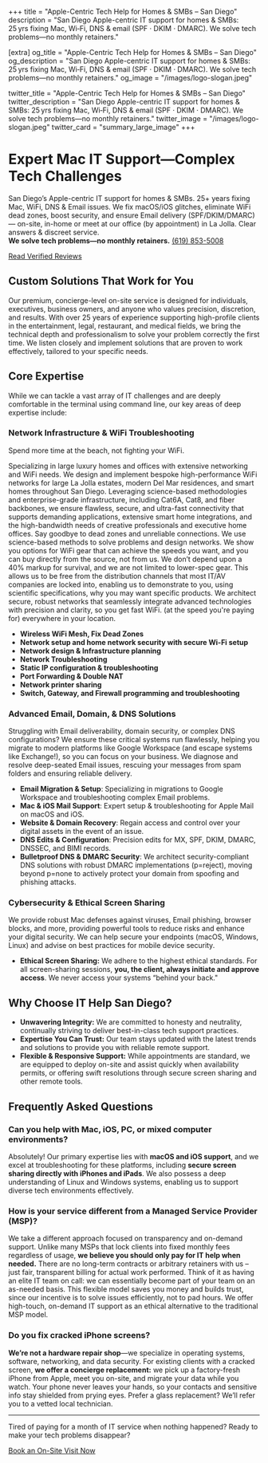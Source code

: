 +++
title       = "Apple-Centric Tech Help for Homes & SMBs – San Diego"
description = "San Diego Apple-centric IT support for homes & SMBs: 25 yrs fixing Mac, Wi‑Fi, DNS & email (SPF · DKIM · DMARC). We solve tech problems—no monthly retainers."

[extra]
og_title        = "Apple-Centric Tech Help for Homes & SMBs – San Diego"
og_description  = "San Diego Apple-centric IT support for homes & SMBs: 25 yrs fixing Mac, Wi‑Fi, DNS & email (SPF · DKIM · DMARC). We solve tech problems—no monthly retainers."
og_image        = "/images/logo-slogan.jpeg"

twitter_title       = "Apple-Centric Tech Help for Homes & SMBs – San Diego"
twitter_description = "San Diego Apple-centric IT support for homes & SMBs: 25 yrs fixing Mac, Wi‑Fi, DNS & email (SPF · DKIM · DMARC). We solve tech problems—no monthly retainers."
twitter_image       = "/images/logo-slogan.jpeg"
twitter_card        = "summary_large_image"
+++
<script type="application/ld+json">
{
  "@context": "https://schema.org",
  "@type": "FAQPage",
  "speakable": {
    "@type": "SpeakableSpecification",
    "xpath": [
      "//h3[@id='can-you-help-with-mac-ios-pc-or-mixed-computer-environments']",
      "//h3[@id='how-is-your-service-different-from-a-managed-service-provider-msp']"
    ]
  },
  "mainEntity": [
    {
      "@type": "Question",
      "name": "Can you help with Mac, iOS, PC, or mixed computer environments remotely?",
      "acceptedAnswer": {
        "@type": "Answer",
        "text": "Absolutely! Our primary expertise lies with **macOS and iOS support**, and we excel at remote troubleshooting for these platforms, including **secure screen sharing directly with iPhones and iPads**. We also possess a deep understanding of Windows and Linux systems, enabling us to support diverse tech environments effectively. My daily driver is Kali Purple Linux (a specialized security-focused operating system), so we're comfortable across platforms."
      }
    },
    {
      "@type": "Question",
      "name": "How is your service different from a Managed Service Provider (MSP)?",
      "acceptedAnswer": {
        "@type": "Answer",
        "text": "We take a different approach focused on transparency and on-demand support. Unlike many MSPs that lock clients into fixed monthly fees regardless of usage, we believe you should only pay for IT help when needed. There are no long-term contracts or arbitrary retainers with us – just fair, transparent billing for actual work performed. Think of it as having an elite IT team on call: we can essentially become part of your team on an as-needed basis. This flexible model saves you money and builds trust, since our incentive is to solve issues efficiently, not to pad hours. We offer high-touch, on-demand IT support as an ethical alternative to the traditional MSP model."
      }
    },
    {
      "@type": "Question",
      "name": "Do you fix cracked iPhone screens?",
      "acceptedAnswer": {
        "@type": "Answer",
        "text": "We’re not a hardware repair shop—we specialize in operating systems, software, networking, and data security. For existing clients with a cracked screen, we offer a concierge swap: we pick up a factory-fresh iPhone from Apple, meet you on-site, and migrate your data while you watch. Your phone never leaves your hands, so your contacts and sensitive info stay shielded from prying eyes. Prefer a glass replacement? We’ll refer you to a vetted local technician."
      }
    },
    {
      "@type": "Question",
      "name": "Do you provide same-day service in La Jolla?",
      "acceptedAnswer": {
        "@type": "Answer",
        "text": "Yes. For most Mac, Wi‑Fi or email issues we can dispatch to La Jolla the same day, schedule permitting."
      }
    }
  ]
}
</script>

<script type="application/ld+json">
{
  "@context": "https://schema.org",
  "@type": ["LocalBusiness", "ITService"],
  "name": "IT Help San Diego",
  "url": "https://www.it-help.tech/",
  "image": "https://www.it-help.tech/images/logo-slogan.jpeg",
  "telephone": "+1-619-853-5008",
  "priceRange": "$$$",
  "areaServed": {
    "@type": "Place",
    "address": {
      "@type": "PostalAddress",
      "addressLocality": "San Diego",
      "addressRegion": "CA",
      "postalCode": "92037",
      "streetAddress": "888 Prospect Street Suite 200"
    }
  },
  "geo": { "@type": "GeoCoordinates", "latitude": 32.8450, "longitude": -117.2760 },
  "sameAs": [
    "https://www.linkedin.com/company/it-help-san-diego",
    "https://g.page/r/CaF_LIXG2uLzEB0/review"
  ],
  "serviceType": [
    "Mac & Wi‑Fi troubleshooting",
    "DNS & Email deliverability",
    "On‑site tech support"
  ],
  "description": "Apple‑centric tech help for homes & SMBs—no monthly retainers.",
  "openingHoursSpecification": [{
    "@type": "OpeningHoursSpecification",
    "dayOfWeek": [
      "https://schema.org/Monday",
      "https://schema.org/Tuesday",
      "https://schema.org/Wednesday",
      "https://schema.org/Thursday",
      "https://schema.org/Friday",
      "https://schema.org/Saturday",
      "https://schema.org/Sunday"
    ],
    "opens": "08:00",
    "closes": "20:00",
    "description": "By appointment only"
  }],
  "contactPoint": {
    "@type": "ContactPoint",
    "telephone": "+1-619-853-5008",
    "contactType": "customer support",
    "areaServed": "US-CA"
  },
  "aggregateRating": {
    "@type": "AggregateRating",
    "ratingValue": "5",
    "reviewCount": "188"
  }
}
</script>


<!-- Homepage hero heading -->
<h1 class="home-headline">Expert Mac IT Support—Complex Tech Challenges</h1>

San Diego’s Apple-centric IT support for homes & SMBs. 25+ years fixing Mac, WiFi, DNS & Email issues. We fix macOS/iOS glitches, eliminate WiFi dead zones, boost security, and ensure Email delivery (SPF/DKIM/DMARC)— on-site, in-home or meet at our office (by appointment) in La Jolla. Clear answers & discreet service.  
**We solve tech problems—no monthly retainers.** <a class="phone-line" href="tel:16198535008">(619) 853-5008</a>  

<p><a href="https://8750b1ff89054a2b8a27550322e2ed7c.elf.site" target="_blank" class="cta-button">Read Verified Reviews</a></p>    

## Custom Solutions That Work for You  

Our premium, concierge-level on-site service is designed for individuals, executives, business owners, and anyone who values precision, discretion, and results. With over 25 years of experience supporting high-profile clients in the entertainment, legal, restaurant, and medical fields, we bring the technical depth and professionalism to solve your problem correctly the first time. We listen closely and implement solutions that are proven to work effectively, tailored to your specific needs.

## Core Expertise

While we can tackle a vast array of IT challenges and are deeply comfortable in the terminal using command line, our key areas of deep expertise include:

### Network Infrastructure & WiFi Troubleshooting

Spend more time at the beach, not fighting your WiFi.

Specializing in large luxury homes and offices with extensive networking and WiFi needs.
We design and implement bespoke high-performance WiFi networks for large La Jolla estates, modern Del Mar residences, and smart homes throughout San Diego. Leveraging science-based methodologies and enterprise-grade infrastructure, including Cat6A, Cat8, and fiber backbones, we ensure flawless, secure, and ultra-fast connectivity that supports demanding applications, extensive smart home integrations, and the high-bandwidth needs of creative professionals and executive home offices. Say goodbye to dead zones and unreliable connections.
We use science-based methods to solve problems and design networks. We show you options for WiFi gear that can achieve the speeds you want, and you can buy directly from the source, not from us. We don’t depend upon a 40% markup for survival, and we are not limited to lower-spec gear.
This allows us to be free from the distribution channels that most IT/AV companies are locked into, enabling us to demonstrate to you, using scientific specifications, why you may want specific products.
We architect secure, robust networks that seamlessly integrate advanced technologies with precision and clarity, so you get fast WiFi.
(at the speed you're paying for) everywhere in your location.

* **Wireless WiFi Mesh, Fix Dead Zones**
* **Network setup and home network security with secure Wi-Fi setup**
* **Network design & Infrastructure planning**
* **Network Troubleshooting**
* **Static IP configuration & troubleshooting**
* **Port Forwarding & Double NAT**
* **Network printer sharing**
* **Switch, Gateway, and Firewall programming and troubleshooting**

### Advanced Email, Domain, & DNS Solutions
Struggling with Email deliverability, domain security, or complex DNS configurations? We ensure these critical systems run flawlessly, helping you migrate to modern platforms like Google Workspace (and escape systems like Exchange!), so you can focus on your business. We diagnose and resolve deep-seated Email issues, rescuing your messages from spam folders and ensuring reliable delivery.
* **Email Migration & Setup**: Specializing in migrations to Google Workspace and troubleshooting complex Email problems.
* **Mac & iOS Mail Support**: Expert setup & troubleshooting for Apple Mail on macOS and iOS.
* **Website & Domain Recovery**: Regain access and control over your digital assets in the event of an issue.
* **DNS Edits & Configuration**: Precision edits for MX, SPF, DKIM, DMARC, DNSSEC, and BIMI records.
* **Bulletproof DNS & DMARC Security**: We architect security-compliant DNS solutions with robust DMARC implementations (p=reject), moving beyond <span class="dmarc-tag">p=none</span> to actively protect your domain from spoofing and phishing attacks.

### Cybersecurity & Ethical Screen Sharing
We provide robust Mac defenses against viruses, Email phishing, browser blocks, and more, providing powerful tools to reduce risks and enhance your digital security. We can help secure your endpoints (macOS, Windows, Linux) and advise on best practices for mobile device security.
* **Ethical Screen Sharing:** We adhere to the highest ethical standards. For all screen-sharing sessions, **you, the client, always initiate and approve access**. We never access your systems “behind your back."

## Why Choose IT Help San Diego?

* **Unwavering Integrity:** We are committed to honesty and neutrality, continually striving to deliver best-in-class tech support practices.
* **Expertise You Can Trust:** Our team stays updated with the latest trends and solutions to provide you with reliable remote support.
* **Flexible & Responsive Support:** While appointments are standard, we are equipped to deploy on-site and assist quickly when availability permits, or offering swift resolutions through secure screen sharing and other remote tools.

## Frequently Asked Questions

### Can you help with Mac, iOS, PC, or mixed computer environments?
Absolutely! Our primary expertise lies with **macOS and iOS support**, and we excel at troubleshooting for these platforms, including **secure screen sharing directly with iPhones and iPads**. We also possess a deep understanding of Linux and Windows systems, enabling us to support diverse tech environments effectively.  

### How is your service different from a Managed Service Provider (MSP)?
We take a different approach focused on transparency and on-demand support. Unlike many MSPs that lock clients into fixed monthly fees regardless of usage, **we believe you should only pay for IT help when needed.** There are no long-term contracts or arbitrary retainers with us – just fair, transparent billing for actual work performed. Think of it as having an elite IT team on call: we can essentially become part of your team on an as-needed basis. This flexible model saves you money and builds trust, since our incentive is to solve issues efficiently, not to pad hours. We offer high-touch, on-demand IT support as an ethical alternative to the traditional MSP model.

### Do you fix cracked iPhone screens?

**We’re not a hardware repair shop**—we specialize in operating systems, software, networking, and data security. For existing clients with a cracked screen, **we offer a concierge replacement:** we pick up a factory-fresh iPhone from Apple, meet you on-site, and migrate your data while you watch. Your phone never leaves your hands, so your contacts and sensitive info stay shielded from prying eyes. Prefer a glass replacement? We’ll refer you to a vetted local technician.

---
Tired of paying for a month of IT service when nothing happened?
Ready to make your tech problems disappear?  

[Book an On-Site Visit Now](https://schedule.it-help.tech/)